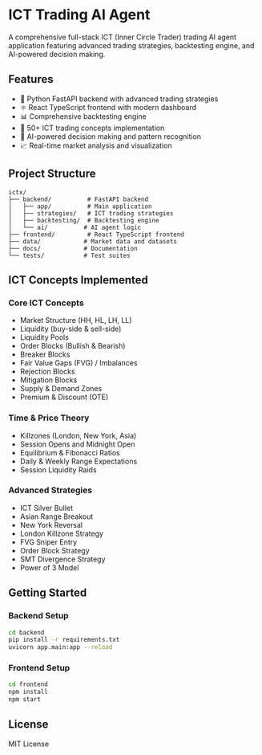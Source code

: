 # ICT Trading AI Agent

A comprehensive full-stack ICT (Inner Circle Trader) trading AI agent application featuring advanced trading strategies, backtesting engine, and AI-powered decision making.

## Features

- 🚀 Python FastAPI backend with advanced trading strategies
- ⚛️ React TypeScript frontend with modern dashboard
- 📊 Comprehensive backtesting engine
- 🧠 50+ ICT trading concepts implementation
- 🤖 AI-powered decision making and pattern recognition
- 📈 Real-time market analysis and visualization

## Project Structure

```
ictx/
├── backend/          # FastAPI backend
│   ├── app/          # Main application
│   ├── strategies/   # ICT trading strategies
│   ├── backtesting/  # Backtesting engine
│   └── ai/          # AI agent logic
├── frontend/         # React TypeScript frontend
├── data/            # Market data and datasets
├── docs/            # Documentation
└── tests/           # Test suites
```

## ICT Concepts Implemented

### Core ICT Concepts
- Market Structure (HH, HL, LH, LL)
- Liquidity (buy-side & sell-side)
- Liquidity Pools
- Order Blocks (Bullish & Bearish)
- Breaker Blocks
- Fair Value Gaps (FVG) / Imbalances
- Rejection Blocks
- Mitigation Blocks
- Supply & Demand Zones
- Premium & Discount (OTE)

### Time & Price Theory
- Killzones (London, New York, Asia)
- Session Opens and Midnight Open
- Equilibrium & Fibonacci Ratios
- Daily & Weekly Range Expectations
- Session Liquidity Raids

### Advanced Strategies
- ICT Silver Bullet
- Asian Range Breakout
- New York Reversal
- London Killzone Strategy
- FVG Sniper Entry
- Order Block Strategy
- SMT Divergence Strategy
- Power of 3 Model

## Getting Started

### Backend Setup
```bash
cd backend
pip install -r requirements.txt
uvicorn app.main:app --reload
```

### Frontend Setup
```bash
cd frontend
npm install
npm start
```

## License

MIT License